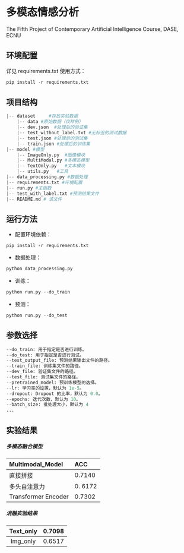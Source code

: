 # 多模态情感分析
The Fifth Project of Contemporary Artificial Intelligence Course, DASE, ECNU


## 环境配置

详见 requirements.txt 使用方式：

```py
pip install -r requirements.txt
```



## 项目结构

```py
|-- dataset     #存放实验数据
    |-- data #原始数据（仅样例）
    |-- dev.json  #处理后的验证集
    |-- test_without_label.txt #无标签的测试数据
    |-- test.json #处理后的测试集
    |-- train.json #处理后的训练集
|-- model #模型
    |-- ImageOnly.py  #图像模块
    |-- MultiModal.py #多模态模型
    |-- TextOnly.py   #文本模块
    |-- utils.py   #工具
|-- data_processing.py #数据处理
|-- requirements.txt #环境配置
|-- run.py #主函数
|-- test_with_label.txt #预测结果文件
|-- README.md # 该文件
```



## 运行方法

- 配置环境依赖：

```
pip install -r requirements.txt
```

- 数据处理：

```py
python data_processing.py
```

- 训练：

```py
python run.py --do_train
```

- 预测：

```py
python run.py --do_test
```



## 参数选择

```py
--do_train: 用于指定是否进行训练。
--do_test: 用于指定是否进行测试。
--test_output_file: 预测结果输出文件的路径。
--train_file: 训练集文件的路径。
--dev_file: 验证集文件的路径。
--test_file: 测试集文件的路径。
--pretrained_model: 预训练模型的选择。
--lr: 学习率的设置，默认为 1e-5。
--dropout: Dropout 的比率，默认为 0.0。
--epochs: 迭代次数，默认为 10。
--batch_size: 批处理大小，默认为 4
...
```



## 实验结果

##### 多模态融合模型

| Multimodal_Model                                                    | ACC        |
| :------------------------------------------------------- | :--------- |
| 直接拼接                                 | 0.7140    |
| 多头自注意力                                   | 0. 6172    |
| Transformer Encoder | 0.7302 |

##### 消融实验结果

|  Text_only   | 0.7098 |
| :-------: | :----: |
|  Img_only | 0.6517 |

